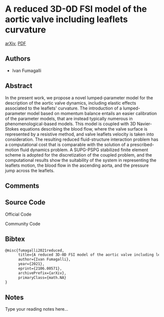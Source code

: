 
# A reduced 3D-0D FSI model of the aortic valve including leaflets curvature

[arXiv](https://arxiv.org/abs/2106.0571), [PDF](https://arxiv.org/pdf/2106.0571.pdf)

## Authors

- Ivan Fumagalli

## Abstract

In the present work, we propose a novel lumped-parameter model for the description of the aortic valve dynamics, including elastic effects associated to the leaflets' curvature. The introduction of a lumped-parameter model based on momentum balance entails an easier calibration of the parameter models, that are instead typically numerous in phenomenological-based models. This model is coupled with 3D Navier-Stokes equations describing the blood flow, where the valve surface is represented by a resistive method, and valve leaflets velocity is taken into consideration. The resulting reduced fluid-structure interaction problem has a computational cost that is comparable with the solution of a prescribed-motion fluid dynamics problem. A SUPG-PSPG stabilized finite element scheme is adopted for the discretization of the coupled problem, and the computational results show the suitability of the system in representing the leaflets motion, the blood flow in the ascending aorta, and the pressure jump across the leaflets.

## Comments



## Source Code

Official Code



Community Code



## Bibtex

```tex
@misc{fumagalli2021reduced,
      title={A reduced 3D-0D FSI model of the aortic valve including leaflets curvature}, 
      author={Ivan Fumagalli},
      year={2021},
      eprint={2106.00571},
      archivePrefix={arXiv},
      primaryClass={math.NA}
}
```

## Notes

Type your reading notes here...


